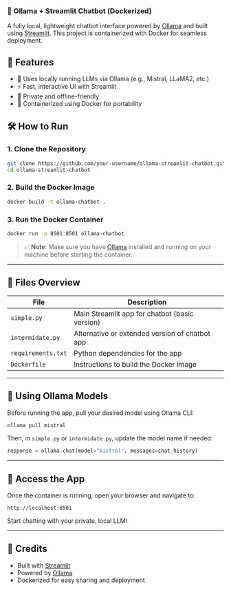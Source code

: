 
### 🧠 Ollama + Streamlit Chatbot (Dockerized)

A fully local, lightweight chatbot interface powered by [Ollama](https://ollama.com) and built using [Streamlit](https://streamlit.io). This project is containerized with Docker for seamless deployment.


## 🚀 Features

- 🧠 Uses locally running LLMs via Ollama (e.g., Mistral, LLaMA2, etc.)
- ⚡ Fast, interactive UI with Streamlit
- 🔐 Private and offline-friendly
- 🐳 Containerized using Docker for portability


## 🛠️ How to Run

### 1. Clone the Repository

```bash
git clone https://github.com/your-username/ollama-streamlit-chatbot.git
cd ollama-streamlit-chatbot
```

### 2. Build the Docker Image

```bash
docker build -t ollama-chatbot .
```

### 3. Run the Docker Container

```bash
docker run -p 8501:8501 ollama-chatbot
```

> ✅ **Note**: Make sure you have [Ollama](https://ollama.com/download) installed and running on your machine before starting the container.

---

## 📄 Files Overview

| File             | Description                                  |
|------------------|----------------------------------------------|
| `simple.py`      | Main Streamlit app for chatbot (basic version) |
| `intermidate.py` | Alternative or extended version of chatbot app |
| `requirements.txt` | Python dependencies for the app              |
| `Dockerfile`     | Instructions to build the Docker image       |

---

## 🧪 Using Ollama Models

Before running the app, pull your desired model using Ollama CLI:

```bash
ollama pull mistral
```

Then, in `simple.py` or `intermidate.py`, update the model name if needed:

```python
response = ollama.chat(model="mistral", messages=chat_history)
```

---

## 📍 Access the App

Once the container is running, open your browser and navigate to:

```
http://localhost:8501
```

Start chatting with your private, local LLM!

---

## 🙌 Credits

- Built with [Streamlit](https://streamlit.io)
- Powered by [Ollama](https://ollama.com)
- Dockerized for easy sharing and deployment
```
